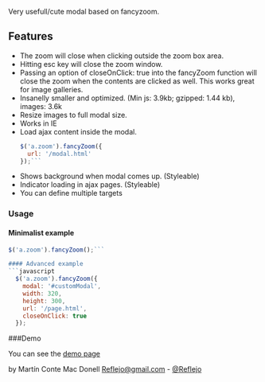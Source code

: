 Very usefull/cute modal based on fancyzoom.

## Features

 * The zoom will close when clicking outside the zoom box area.
 * Hitting esc key will close the zoom window.
 * Passing an option of closeOnClick: true into the fancyZoom function will close the zoom when the contents are clicked as well. This works great for image galleries.
 * Insanelly smaller and optimized. (Min js: 3.9kb; gzipped: 1.44 kb), images: 3.6k
 * Resize images to full modal size.
 * Works in IE
 * Load ajax content inside the modal.
	```javascript
	$('a.zoom').fancyZoom({
	  url: '/modal.html'
	});```

 * Shows background when modal comes up. (Styleable)
 * Indicator loading in ajax pages. (Styleable)
 * You can define multiple targets

### Usage
#### Minimalist example

```javascript
$('a.zoom').fancyZoom();```

#### Advanced example
```javascript
  $('a.zoom').fancyZoom({
    modal: '#customModal',
    width: 320,
    height: 300,
    url: '/page.html',
    closeOnClick: true   
  });
```

###Demo

You can see the [demo page]()

by Martín Conte Mac Donell <Reflejo@gmail.com> - [@Reflejo](https://twitter.com/reflejo)